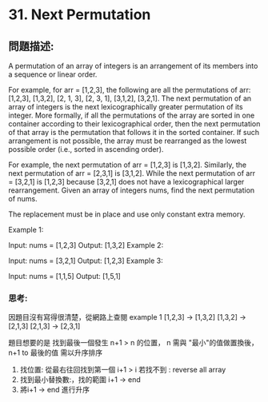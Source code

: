 # 31. Next Permutation

## 問題描述:
A permutation of an array of integers is an arrangement of its members into a sequence or linear order.

For example, for arr = [1,2,3], the following are all the permutations of arr: [1,2,3], [1,3,2], [2, 1, 3], [2, 3, 1], [3,1,2], [3,2,1].
The next permutation of an array of integers is the next lexicographically greater permutation of its integer. More formally, if all the permutations of the array are sorted in one container according to their lexicographical order, then the next permutation of that array is the permutation that follows it in the sorted container. If such arrangement is not possible, the array must be rearranged as the lowest possible order (i.e., sorted in ascending order).

For example, the next permutation of arr = [1,2,3] is [1,3,2].
Similarly, the next permutation of arr = [2,3,1] is [3,1,2].
While the next permutation of arr = [3,2,1] is [1,2,3] because [3,2,1] does not have a lexicographical larger rearrangement.
Given an array of integers nums, find the next permutation of nums.

The replacement must be in place and use only constant extra memory.

Example 1:

Input: nums = [1,2,3]
Output: [1,3,2]
Example 2:

Input: nums = [3,2,1]
Output: [1,2,3]
Example 3:

Input: nums = [1,1,5]
Output: [1,5,1]

### 思考:

因題目沒有寫得很清楚，從網路上查閱
example 1 
[1,2,3] -> [1,3,2]
[1,3,2] -> [2,1,3]
[2,1,3] -> [2,3,1]

題目想要的是 找到最後一個發生 n+1 > n 的位置，  n 需與 "最小"的值做置換後，n+1 to 最後的值 需以升序排序

1. 找位置: 從最右往回找到第一個  i+1 > i
    若找不到 : reverse all array
2. 找到最小替換數:，找的範圍 i+1 -> end
3. 將i+1 -> end 進行升序

